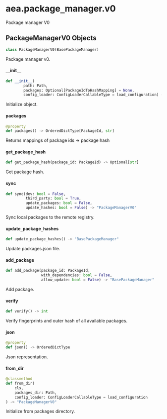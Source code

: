 <a id="aea.package_manager.v0"></a>

# aea.package`_`manager.v0

Package manager V0

<a id="aea.package_manager.v0.PackageManagerV0"></a>

## PackageManagerV0 Objects

```python
class PackageManagerV0(BasePackageManager)
```

Package manager v0.

<a id="aea.package_manager.v0.PackageManagerV0.__init__"></a>

#### `__`init`__`

```python
def __init__(
        path: Path,
        packages: Optional[PackageIdToHashMapping] = None,
        config_loader: ConfigLoaderCallableType = load_configuration) -> None
```

Initialize object.

<a id="aea.package_manager.v0.PackageManagerV0.packages"></a>

#### packages

```python
@property
def packages() -> OrderedDictType[PackageId, str]
```

Returns mappings of package ids -> package hash

<a id="aea.package_manager.v0.PackageManagerV0.get_package_hash"></a>

#### get`_`package`_`hash

```python
def get_package_hash(package_id: PackageId) -> Optional[str]
```

Get package hash.

<a id="aea.package_manager.v0.PackageManagerV0.sync"></a>

#### sync

```python
def sync(dev: bool = False,
         third_party: bool = True,
         update_packages: bool = False,
         update_hashes: bool = False) -> "PackageManagerV0"
```

Sync local packages to the remote registry.

<a id="aea.package_manager.v0.PackageManagerV0.update_package_hashes"></a>

#### update`_`package`_`hashes

```python
def update_package_hashes() -> "BasePackageManager"
```

Update packages.json file.

<a id="aea.package_manager.v0.PackageManagerV0.add_package"></a>

#### add`_`package

```python
def add_package(package_id: PackageId,
                with_dependencies: bool = False,
                allow_update: bool = False) -> "BasePackageManager"
```

Add package.

<a id="aea.package_manager.v0.PackageManagerV0.verify"></a>

#### verify

```python
def verify() -> int
```

Verify fingerprints and outer hash of all available packages.

<a id="aea.package_manager.v0.PackageManagerV0.json"></a>

#### json

```python
@property
def json() -> OrderedDictType
```

Json representation.

<a id="aea.package_manager.v0.PackageManagerV0.from_dir"></a>

#### from`_`dir

```python
@classmethod
def from_dir(
    cls,
    packages_dir: Path,
    config_loader: ConfigLoaderCallableType = load_configuration
) -> "PackageManagerV0"
```

Initialize from packages directory.

